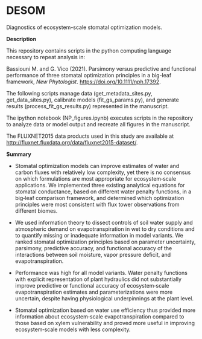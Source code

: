 # DESOM

Diagnostics of ecosystem-scale stomatal optimization models. 

**Description**

This repository contains scripts in the python computing language necessary to repeat analysis in:

Bassiouni M. and G. Vico (2021). Parsimony versus predictive and functional performance of three stomatal optimization principles in a big-leaf framework, *New Phytologist*. https://doi.org/10.1111/nph.17392.

The following scripts manage data (get_metadata_sites.py, get_data_sites.py), calibrate models (fit_gs_params.py), and generate results (process_fit_gs_results.py) represented in the manuscript.

The ipython notebook (NP_figures.ipynb) executes scripts in the repository to analyze data or model output and recreate all figures in the manuscript.

The FLUXNET2015 data products used in this study are available at http://fluxnet.fluxdata.org/data/fluxnet2015-dataset/.

**Summary**

- Stomatal optimization models can improve estimates of water and carbon fluxes with relatively low complexity, yet there is no consensus on which formulations are most appropriate for ecosystem‐scale applications. We implemented three existing analytical equations for stomatal conductance, based on different water penalty functions, in a big‐leaf comparison framework, and determined which optimization principles were most consistent with flux tower observations from different biomes.

- We used information theory to dissect controls of soil water supply and atmospheric demand on evapotranspiration in wet to dry conditions and to quantify missing or inadequate information in model variants. We ranked stomatal optimization principles based on parameter uncertainty, parsimony, predictive accuracy, and functional accuracy of the interactions between soil moisture, vapor pressure deficit, and evapotranspiration.

- Performance was high for all model variants. Water penalty functions with explicit representation of plant hydraulics did not substantially improve predictive or functional accuracy of ecosystem‐scale evapotranspiration estimates and parameterizations were more uncertain, despite having physiological underpinnings at the plant level.

- Stomatal optimization based on water use efficiency thus provided more information about ecosystem‐scale evapotranspiration compared to those based on xylem vulnerability and proved more useful in improving ecosystem‐scale models with less complexity.


